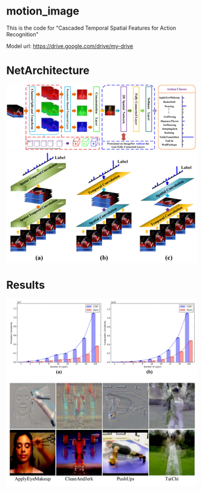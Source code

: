 # motion_image

This is the code for "Cascaded Temporal Spatial Features for Action Recognition"

Model url: https://drive.google.com/drive/my-drive

# NetArchitecture
![Alt text](https://github.com/Tsingzao/motion_image/blob/master/Results/NetArchitecture.jpg)
![Alt text](https://github.com/Tsingzao/motion_image/blob/master/Results/comparison.jpg)

# Results
![Alt text](https://github.com/Tsingzao/motion_image/blob/master/Results/parameter.jpg)
![Alt text](https://github.com/Tsingzao/motion_image/blob/master/Results/visualization.jpg)
